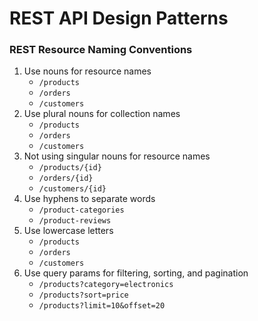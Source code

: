 # REST API Design Patterns

### REST Resource Naming Conventions
1. Use nouns for resource names
    - `/products`
    - `/orders`
    - `/customers`
2. Use plural nouns for collection names
    - `/products`
    - `/orders`
    - `/customers`
3. Not using singular nouns for resource names
    - `/products/{id}`
    - `/orders/{id}`
    - `/customers/{id}`
4. Use hyphens to separate words
    - `/product-categories`
    - `/product-reviews`
5. Use lowercase letters
    - `/products`
    - `/orders`
    - `/customers`
6. Use query params for filtering, sorting, and pagination
    - `/products?category=electronics`
    - `/products?sort=price`
    - `/products?limit=10&offset=20`